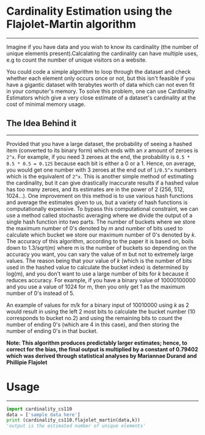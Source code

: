 # Cardinality Estimation using the Flajolet-Martin algorithm #
---
Imagine if you have data and you wish to know its cardinality (the number of unique elements present).Calcalating the cardinality can have multiple uses, e.g to count the number of unique visitors on a website. 

You could code a simple algorithm to loop through the dataset and check whether each element only occurs once or not, but this isn't feasible if you have a gigantic dataset with terabytes worth of data which can not even fit in your computer's memory. To solve this problem, one can use Cardinality Estimators which give a very close estimate of a dataset's cardinality at the cost of minimal memory usage.

## The Idea Behind it ##
---
Provided that you have a large dataset, the probability of seeing a hashed item (converted to its binary form) which ends with an *x* amount of zeroes is `2^x`. For example, if you need 3 zeroes at the end, the probability is `0.5 * 0.5 * 0.5 = 0.125` because each bit is either a 0 or a 1. Hence, on average, you would get one number with 3 zeroes at the end out of `1/0.5^x` numbers which is the equivalent of `2^x`. This is another simple method of estimating the cardinality, but it can give drastically inaccurate results if a hashed value has too many zeroes, and its estimates are in the power of 2 (256, 512, 1024...). One improvement on this method is to use various hash functions and average the estimates given to us, but a variety of hash functions is computationally expensive. To bypass this computational constraint, we can use a method called stochastic averaging where we divide the output of a single hash function into two parts. The number of buckets where we store the maximum number of 0's denoted by *m* and number of bits used to calculate which bucket we store our maximum number of 0's denoted by *k*. The accuracy of this algorithm, according to the paper it is based on, boils down to 1.3/sqrt(m) where m is the number of buckets so depending on the accuracy you want, you can vary the value of m but not to extremely large values. The reason being that your value of *k* (which is the number of bits used in the hashed value to calculate the bucket index) is determined by log(m), and you don't want to use a large number of bits for *k* because it reduces accuracy. For example, if you have a binary value of 10000100000 and you use a value of 1024 for m, then you only get 1 as the maximum number of 0's instead of 5.

An example of values for m/k for a binary input of 10010000 using *k* as 2 would result in using the left 2 most bits to calculate the bucket number (10 corresponds to bucket no.2) and using the remaining bits to count the number of ending 0's (which are 4 in this case), and then storing the number of ending 0's in that bucket.

**Note: This algorithm produces predictably larger estimates; hence, to correct for the bias, the final output is multiplied by a constant of 0.79402 which was derived through statistical analyses by Mariannae Durand and Phillipie Flajolet**

# Usage #
---
```python
import cardinality_cs110
data = ['sample data here']
print (cardinality_cs110.flajolet_martin(data,k))
'output is the estimated number of unique elements'
